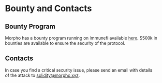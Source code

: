 # Bounty and Contacts

## Bounty Program

Morpho has a bounty program running on Immunefi available [here](https://immunefi.com/bounty/morpho/). $500k in bounties are available to ensure the security of the protocol.

## Contacts

In case you find a critical security issue, please send an email with details of the attack to [solidity@morpho.xyz](mailto:solidity@morpho.xyz).
